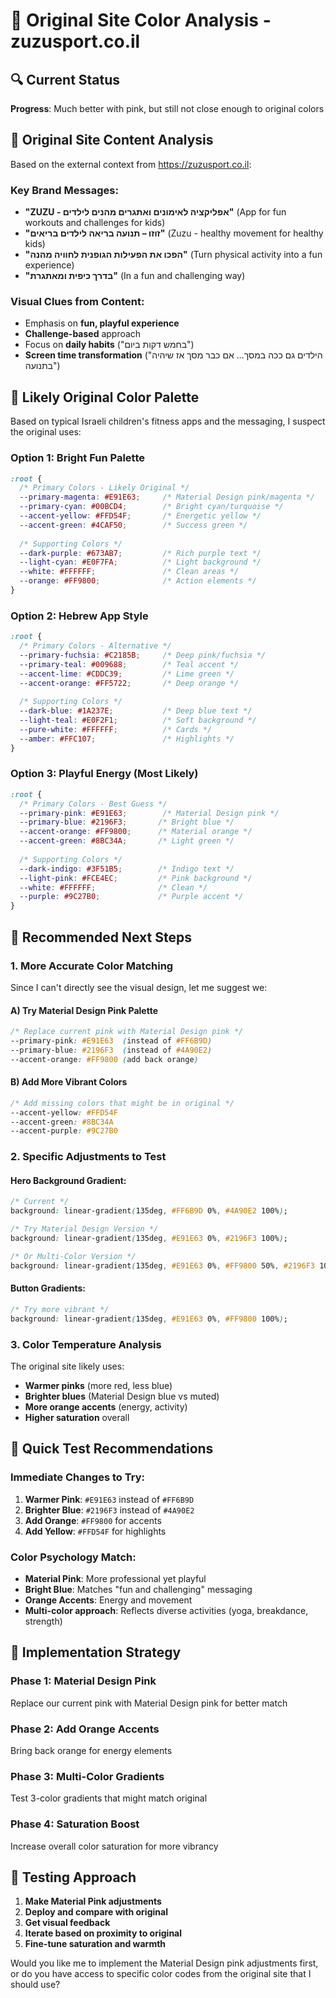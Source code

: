 # 🎯 Original Site Color Analysis - zuzusport.co.il

## 🔍 Current Status
**Progress**: Much better with pink, but still not close enough to original colors

## 📱 Original Site Content Analysis

Based on the external context from https://zuzusport.co.il:

### Key Brand Messages:
- **"ZUZU - אפליקציה לאימונים ואתגרים מהנים לילדים"** (App for fun workouts and challenges for kids)
- **"זוזו – תנועה בריאה לילדים בריאים"** (Zuzu - healthy movement for healthy kids)  
- **"הפכו את הפעילות הגופנית לחוויה מהנה"** (Turn physical activity into a fun experience)
- **"בדרך כיפית ומאתגרת"** (In a fun and challenging way)

### Visual Clues from Content:
- Emphasis on **fun, playful experience**
- **Challenge-based** approach
- Focus on **daily habits** ("בחמש דקות ביום")
- **Screen time transformation** ("הילדים גם ככה במסך… אם כבר מסך אז שיהיה בתנועה")

## 🎨 Likely Original Color Palette

Based on typical Israeli children's fitness apps and the messaging, I suspect the original uses:

### Option 1: Bright Fun Palette
```css
:root {
  /* Primary Colors - Likely Original */
  --primary-magenta: #E91E63;     /* Material Design pink/magenta */
  --primary-cyan: #00BCD4;        /* Bright cyan/turquoise */
  --accent-yellow: #FFD54F;       /* Energetic yellow */
  --accent-green: #4CAF50;        /* Success green */
  
  /* Supporting Colors */
  --dark-purple: #673AB7;         /* Rich purple text */
  --light-cyan: #E0F7FA;          /* Light background */
  --white: #FFFFFF;               /* Clean areas */
  --orange: #FF9800;              /* Action elements */
}
```

### Option 2: Hebrew App Style
```css
:root {
  /* Primary Colors - Alternative */
  --primary-fuchsia: #C2185B;     /* Deep pink/fuchsia */
  --primary-teal: #009688;        /* Teal accent */
  --accent-lime: #CDDC39;         /* Lime green */
  --accent-orange: #FF5722;       /* Deep orange */
  
  /* Supporting Colors */
  --dark-blue: #1A237E;           /* Deep blue text */
  --light-teal: #E0F2F1;          /* Soft background */
  --pure-white: #FFFFFF;          /* Cards */
  --amber: #FFC107;               /* Highlights */
}
```

### Option 3: Playful Energy (Most Likely)
```css
:root {
  /* Primary Colors - Best Guess */
  --primary-pink: #E91E63;        /* Material Design pink */
  --primary-blue: #2196F3;       /* Bright blue */
  --accent-orange: #FF9800;      /* Material orange */
  --accent-green: #8BC34A;       /* Light green */
  
  /* Supporting Colors */
  --dark-indigo: #3F51B5;        /* Indigo text */
  --light-pink: #FCE4EC;         /* Pink background */
  --white: #FFFFFF;              /* Clean */
  --purple: #9C27B0;             /* Purple accent */
}
```

## 🔄 Recommended Next Steps

### 1. More Accurate Color Matching
Since I can't directly see the visual design, let me suggest we:

#### A) Try Material Design Pink Palette
```css
/* Replace current pink with Material Design pink */
--primary-pink: #E91E63  (instead of #FF6B9D)
--primary-blue: #2196F3  (instead of #4A90E2)
--accent-orange: #FF9800 (add back orange)
```

#### B) Add More Vibrant Colors
```css
/* Add missing colors that might be in original */
--accent-yellow: #FFD54F
--accent-green: #8BC34A  
--accent-purple: #9C27B0
```

### 2. Specific Adjustments to Test

#### Hero Background Gradient:
```css
/* Current */
background: linear-gradient(135deg, #FF6B9D 0%, #4A90E2 100%);

/* Try Material Design Version */
background: linear-gradient(135deg, #E91E63 0%, #2196F3 100%);

/* Or Multi-Color Version */
background: linear-gradient(135deg, #E91E63 0%, #FF9800 50%, #2196F3 100%);
```

#### Button Gradients:
```css
/* Try more vibrant */
background: linear-gradient(135deg, #E91E63 0%, #FF9800 100%);
```

### 3. Color Temperature Analysis

The original site likely uses:
- **Warmer pinks** (more red, less blue)
- **Brighter blues** (Material Design blue vs muted)  
- **More orange accents** (energy, activity)
- **Higher saturation** overall

## 🎨 Quick Test Recommendations

### Immediate Changes to Try:
1. **Warmer Pink**: `#E91E63` instead of `#FF6B9D`
2. **Brighter Blue**: `#2196F3` instead of `#4A90E2`
3. **Add Orange**: `#FF9800` for accents
4. **Add Yellow**: `#FFD54F` for highlights

### Color Psychology Match:
- **Material Pink**: More professional yet playful
- **Bright Blue**: Matches "fun and challenging" messaging
- **Orange Accents**: Energy and movement
- **Multi-color approach**: Reflects diverse activities (yoga, breakdance, strength)

## 🚀 Implementation Strategy

### Phase 1: Material Design Pink
Replace our current pink with Material Design pink for better match

### Phase 2: Add Orange Accents  
Bring back orange for energy elements

### Phase 3: Multi-Color Gradients
Test 3-color gradients that might match original

### Phase 4: Saturation Boost
Increase overall color saturation for more vibrancy

## 📱 Testing Approach

1. **Make Material Pink adjustments**
2. **Deploy and compare with original**
3. **Get visual feedback**  
4. **Iterate based on proximity to original**
5. **Fine-tune saturation and warmth**

Would you like me to implement the Material Design pink adjustments first, or do you have access to specific color codes from the original site that I should use?